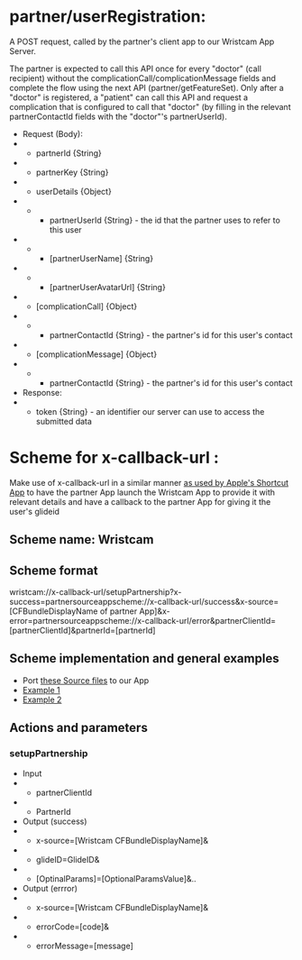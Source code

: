 partner/userRegistration:
===========================

A POST request, called by the partner's client app to our Wristcam App Server.

The partner is expected to call this API once for every "doctor" (call recipient) without the complicationCall/complicationMessage fields and complete the flow using the next API (partner/getFeatureSet). Only after a "doctor" is registered, a "patient" can call this API and request a complication that is configured to call that "doctor" (by filling in the relevant partnerContactId fields with the "doctor"'s partnerUserId).

-   Request (Body):
-   -  partnerId {String}
-   -   partnerKey {String}
-   -   userDetails {Object}
-   -   - partnerUserId {String} - the id that the partner uses to refer to this user
-   -   - [partnerUserName] {String}
-   -   - [partnerUserAvatarUrl] {String}
-   -   [complicationCall] {Object}
-   -   - partnerContactId {String} - the partner's id for this user's contact
-   -   [complicationMessage] {Object}
-   -  - partnerContactId {String} - the partner's id for this user's contact
-   Response:
-   - token {String} - an identifier our server can use to access the submitted data

Scheme for x-callback-url :
===========================

Make use of x-callback-url in a similar manner [as used by Apple's Shortcut App](https://support.apple.com/en-il/guide/shortcuts/apdcd7f20a6f/ios) to have the partner App launch the Wristcam App to provide it with relevant details and have a callback to the partner App for giving it the user's glideid

Scheme name: Wristcam
---------------------

Scheme format
-------------

wristcam://x-callback-url/setupPartnership?x-success=partnersourceappscheme://x-callback-url/success&x-source=[CFBundleDisplayName of partner App]&x-error=partnersourceappscheme://x-callback-url/error&partnerClientId=[partnerClientId]&partnerId=[partnerId]

Scheme implementation and general examples
------------------------------------------

-   Port [these Source files](https://github.com/phimage/CallbackURLKit/tree/master/Sources) to our App
-   [Example 1](https://support.apple.com/en-il/guide/shortcuts/apdcd7f20a6f/ios) 
-   [Example 2](https://x-callback-url.com/examples/)

Actions and parameters
----------------------

### setupPartnership

-   Input
-   - partnerClientId
-   - PartnerId
-   Output (success)
-   - x-source=[Wristcam CFBundleDisplayName]&
-   - glideID=GlideID&
-   - [OptinalParams]=[OptionalParamsValue]&..
-   Output (errror)
-   - x-source=[Wristcam CFBundleDisplayName]&
-   - errorCode=[code]&
-   - errorMessage=[message]

